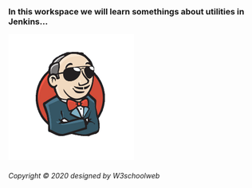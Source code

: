 <head>
    <link rel="stylesheet" href="https://stackpath.bootstrapcdn.com/bootstrap/4.5.2/css/bootstrap.min.css">
    <script src="https://code.jquery.com/jquery-3.5.1.slim.min.js"></script>
    <script src="https://cdn.jsdelivr.net/npm/popper.js@1.16.1/dist/umd/popper.min.js"></script>
    <script src="https://stackpath.bootstrapcdn.com/bootstrap/4.5.2/js/bootstrap.min.js"></script>
</head>

<br>

### In this workspace we will learn somethings about utilities in Jenkins...

<img style="margin-left: auto; margin-right: auto; width: 50%" src="../assets/jenkins.png" style="width: 300px">

<br>

<footer class="bg-dark-1">
  <section id="footer" class="py-5">
    <div class="container text-center">
      <a href="#" class="instagram"></a>
      <a href="#" class="twitter"></a>
      <a href="#" class="linkedin"></a>
      <a href="#" class="github"></a>
      <h6 class="m-0 mt-4 text-center text-white text-capitalize">Copyright &copy; 2020 designed by W3schoolweb</h6>
    </div>
  </section>
</footer>